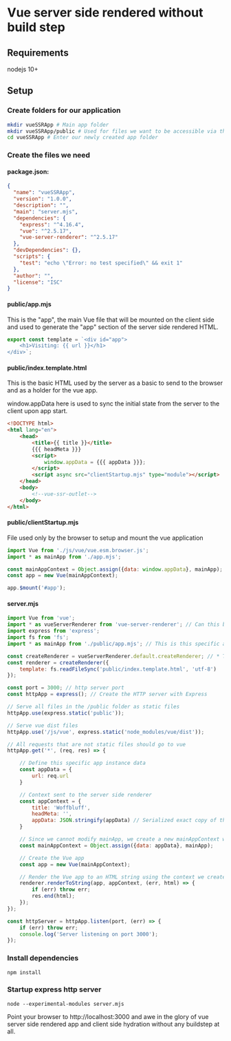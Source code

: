 # Vue server side rendered without build step

## Requirements

nodejs 10+

## Setup

### Create folders for our application

```bash
mkdir vueSSRApp # Main app folder
mkdir vueSSRApp/public # Used for files we want to be accessible via the browser
cd vueSSRApp # Enter our newly created app folder
```

### Create the files we need

#### package.json:

```json
{
  "name": "vueSSRApp",
  "version": "1.0.0",
  "description": "",
  "main": "server.mjs",
  "dependencies": {
    "express": "^4.16.4",
    "vue": "^2.5.17",
    "vue-server-renderer": "^2.5.17"
  },
  "devDependencies": {},
  "scripts": {
    "test": "echo \"Error: no test specified\" && exit 1"
  },
  "author": "",
  "license": "ISC"
}
```

#### public/app.mjs

This is the "app", the main Vue file that will be mounted on the client side and used to generate the "app" section of the server side rendered HTML.

```javascript
export const template = `<div id="app">
	<h1>Visiting: {{ url }}</h1>
</div>`;
```

#### public/index.template.html

This is the basic HTML used by the server as a basic to send to the browser and as a holder for the vue app.

window.appData here is used to sync the initial state from the server to the client upon app start.

```html
<!DOCTYPE html>
<html lang="en">
	<head>
		<title>{{ title }}</title>
		{{{ headMeta }}}
		<script>
			window.appData = {{{ appData }}};
		</script>
		<script async src="clientStartup.mjs" type="module"></script>
	</head>
	<body>
		<!--vue-ssr-outlet-->
	</body>
</html>
```

#### public/clientStartup.mjs

File used only by the browser to setup and mount the vue application

```javascript
import Vue from './js/vue/vue.esm.browser.js';
import * as mainApp from './app.mjs';

const mainAppContext = Object.assign({data: window.appData}, mainApp);
const app = new Vue(mainAppContext);

app.$mount('#app');
```

#### server.mjs

```javascript
import Vue from 'vue';
import * as vueServerRenderer from 'vue-server-renderer'; // Can this be done in a more clean way? *
import express from 'express';
import fs from 'fs';
import * as mainApp from './public/app.mjs'; // This is this specific applications main application, same on client and server

const createRenderer = vueServerRenderer.default.createRenderer; // * To get this
const renderer = createRenderer({
	template: fs.readFileSync('public/index.template.html', 'utf-8')
});

const port = 3000; // http server port
const httpApp = express(); // Create the HTTP server with Express

// Serve all files in the /public folder as static files
httpApp.use(express.static('public'));

// Serve vue dist files
httpApp.use('/js/vue', express.static('node_modules/vue/dist'));

// All requests that are not static files should go to vue
httpApp.get('*', (req, res) => {

	// Define this specific app instance data
	const appData = {
		url: req.url
	}

	// Context sent to the server side renderer
	const appContext = {
		title: 'Woffbluff',
		headMeta: '',
		appData: JSON.stringify(appData) // Serialized exact copy of the appData so we can hydrate correctly on the client side
	}

	// Since we cannot modify mainApp, we create a new mainAppContext with our custom instance data for this specific request
	const mainAppContext = Object.assign({data: appData}, mainApp);

	// Create the Vue app
	const app = new Vue(mainAppContext);

	// Render the Vue app to an HTML string using the context we created earlier
	renderer.renderToString(app, appContext, (err, html) => {
		if (err) throw err;
		res.end(html);
	});
});

const httpServer = httpApp.listen(port, (err) => {
	if (err) throw err;
	console.log('Server listening on port 3000');
});
```

### Install dependencies

    npm install

### Startup express http server

    node --experimental-modules server.mjs

Point your browser to http://localhost:3000 and awe in the glory of vue server side rendered app and client side hydration without any buildstep at all.
